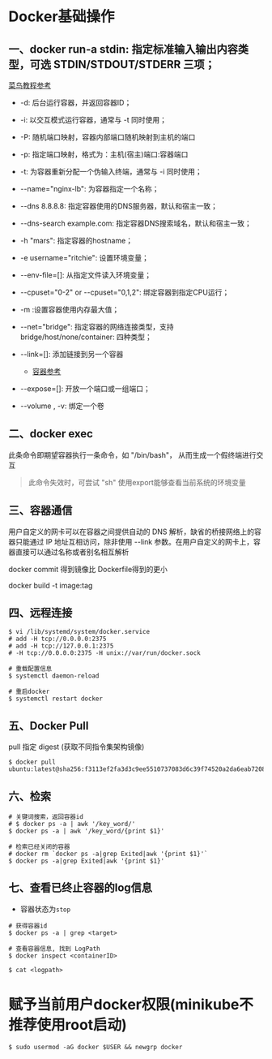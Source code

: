 # Docker基础操作
## 一、docker run-a stdin: 指定标准输入输出内容类型，可选 STDIN/STDOUT/STDERR 三项；
[菜鸟教程参考](https://www.runoob.com/docker/docker-run-command.html)  

- -d: 后台运行容器，并返回容器ID；

- -i: 以交互模式运行容器，通常与 -t 同时使用；

- -P: 随机端口映射，容器内部端口随机映射到主机的端口

- -p: 指定端口映射，格式为：主机(宿主)端口:容器端口

- -t: 为容器重新分配一个伪输入终端，通常与 -i 同时使用；

- --name="nginx-lb": 为容器指定一个名称；

- --dns 8.8.8.8: 指定容器使用的DNS服务器，默认和宿主一致；

- --dns-search example.com: 指定容器DNS搜索域名，默认和宿主一致；

- -h "mars": 指定容器的hostname；

- -e username="ritchie": 设置环境变量；

- --env-file=[]: 从指定文件读入环境变量；

- --cpuset="0-2" or --cpuset="0,1,2": 绑定容器到指定CPU运行；

- -m :设置容器使用内存最大值；

- --net="bridge": 指定容器的网络连接类型，支持 bridge/host/none/container: 四种类型；

- --link=[]: 添加链接到另一个容器
   - [容器参考](https://www.jianshu.com/p/21d66ca6115e)

- --expose=[]: 开放一个端口或一组端口；

- --volume , -v: 绑定一个卷


## 二、docker exec
此条命令即期望容器执行一条命令，如 "/bin/bash"， 从而生成一个假终端进行交互  
> 此命令失效时，可尝试 "sh"
> 使用export能够查看当前系统的环境变量

## 三、容器通信

用户自定义的网卡可以在容器之间提供自动的 DNS 解析，缺省的桥接网络上的容器只能通过 IP 地址互相访问，除非使用 --link 参数。在用户自定义的网卡上，容器直接可以通过名称或者别名相互解析



docker commit 得到镜像比 Dockerfile得到的更小

docker build -t image:tag <path container Dockerfile>

## 四、远程连接

```
$ vi /lib/systemd/system/docker.service
# add -H tcp://0.0.0.0:2375
# add -H tcp://127.0.0.1:2375
# -H tcp://0.0.0.0:2375 -H unix://var/run/docker.sock

# 重载配置信息
$ systemctl daemon-reload

# 重启docker
$ systemctl restart docker 
```

## 五、Docker Pull

pull 指定 digest (获取不同指令集架构镜像)
```shell
$ docker pull ubuntu:latest@sha256:f3113ef2fa3d3c9ee5510737083d6c39f74520a2da6eab72081d896d8592c078
```

## 六、检索

```shell
# 关键词搜索，返回容器id
# $ docker ps -a | awk '/key_word/'
$ docker ps -a | awk '/key_word/{print $1}'

# 检索已经关闭的容器
# docker rm `docker ps -a|grep Exited|awk '{print $1}'`
$ docker ps -a|grep Exited|awk '{print $1}'
```

## 七、查看已终止容器的log信息

- 容器状态为`stop`

```shell
# 获得容器id
$ docker ps -a | grep <target>

# 查看容器信息, 找到 LogPath
$ docker inspect <containerID>

$ cat <logpath>
```


# 赋予当前用户docker权限(minikube不推荐使用root启动)

```shell
$ sudo usermod -aG docker $USER && newgrp docker
```